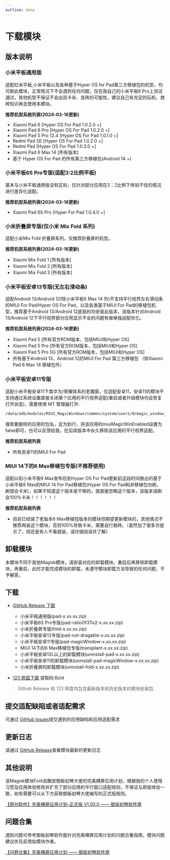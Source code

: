 ```yaml
---
outline: deep
---
```


# 下载模块

## 版本说明

### 小米平板通用版

适配红米平板,小米平板以及各种基于Hyper OS for Pad第三方移植包的机型，均可刷此模块，正常情况下不会遇到任何问题，仅在我自己的小米平板6 Pro上测试通过，其他机型不保证不会出现卡米、变砖的可能性，建议自己有充足的玩机、救砖知识再去使用本模块。

**推荐机型系统列表(2024-03-16更新)**

- Xiaomi Pad 6 [Hyper OS For Pad 1.0.2.0 +]
- Xiaomi Pad 6 Pro [Hyper OS For Pad 1.0.2.0 +]
- Xiaomi Pad 5 Pro 12.4 [Hyper OS For Pad 1.0.1.0 +]
- Redmi Pad SE [Hyper OS For Pad  1.0.2.0 +]
- Redmi Pad [Hyper OS For Pad  1.0.3.0 +]
- Xiaomi Pad 6 Max 14 [所有版本]
- 基于 Hyper OS For Pad 的所有第三方移植包(Android 14 +)


### 小米平板6S Pro专版(适配3:2比例平板)

基本与小米平板通用版没有区别，仅针对部分应用在3：2比例下体验不佳的情况进行差异化适配。

**推荐机型系统列表(2024-03-16更新)**
- Xiaomi Pad 6S Pro [Hyper For Pad 1.0.4.0 +]

### 小米折叠屏专版(仅小米 Mix Fold 系列)

适配小米Mix Fold 折叠屏系列，仅推荐折叠屏的机型。

**推荐机型系统列表(2024-03-16更新)**
- Xiaomi Mix Fold 1 [所有版本]
- Xiaomi Mix Fold 2 [所有版本]
- Xiaomi Mix Fold 3 [所有版本]

### 小米平板安卓13专版(无左右滑动条)

适配Android 13/Android 12(除小米平板6 Max 14 外)不支持平行视界左右滑动条的MIUI For Pad/Hyper OS For Pad，以及各类基于MIUI For Pad的移植包机型，推荐基于Android 13/Android 12底层的均安装此版本，该版本针对Android 13/Android 12下平行视界部分应用显示不全的问题有做单独适配优化。

**推荐机型系统列表(2024-03-16更新)**
- Xiaomi Pad 5 [所有官方ROM版本，包括MIUI和Hyper OS]
- Xiaomi Pad 5 Pro [所有官方ROM版本，包括MIUI和Hyper OS]
- Xiaomi Pad 5 Pro 5G [所有官方ROM版本，包括MIUI和Hyper OS]
- 所有基于Android 13、Android 12的MIUI For Pad 第三方移植包 （除Xiaomi Pad 6 Max 14 移植包外）

### 小米平板安卓11专版

适配小米平板安卓11下类华为/荣耀体系的老魔窗，仅适配安卓11，安卓11的模块不支持通过系统设置直接关闭某个应用的平行视界适配(重启或者升级模块均会恢复打开状态)，需要使用 MT 管理器打开:
```bash
/data/adb/modules/MIUI_MagicWindow+/common/system/users/0/magic_window_setting_config.xml
```
搜索要删除的应用的包名，定为到行，将该应用的miuiMagicWinEnabled设置为false即可，也可以反馈给我，在后续版本中永久移除该应用的平行视界适配。

**推荐机型系统列表**
- 所有安卓11的MIUI For Pad

### MIUI 14下的6 Max移植包专版(不推荐使用)

适配以前小米平板6 Max发布后到Hyper OS For Pad更新前这段时间推出的基于小米平板6 Max的MIUI 14 For Pad移植包(Hyper OS For Pad和非移植包勿刷，刷错会卡米)，如果不知道这个版本是干嘛的，就直接忽略这个版本，该版本误刷会100%卡米！！！！！！

**推荐机型系统列表**
- 目前已经装了老版本6 Max移植包版本的模块但期望更新模块的，其他情况不推荐再装这个模块，否则100%导致卡米，需要自行救砖。（虽然加了很多次提示了，但还是有人不看就装，请仔细阅读并了解）

## 卸载模块

本模块不同于其他Magisk模块，请安装对应的卸载模块，重启后再移除卸载模块，再重启，此时才能完成模块的卸载，未遵守模块卸载方法导致的任何问题，不予解答。


## 下载

-   [GitHub Release 下载](https://github.com/sothx/mipad-magic-window/releases/)
    -   小米平板通用版(pad-x.xx.xx.zip)
    -   小米平板6S Pro专版(pad-ratioOf3To2-x.xx.xx.zip)
    -   小米折叠屏专版(fold-x.xx.xx.zip)
    -   小米平板安卓13专版(pad-not-dragable-x.xx.xx.zip)
    -   小米平板安卓11专版(pad-magicWindow-x.xx.xx.zip)
    -   MIUI 14下的6 Max移植包专版(transplant-x.xx.xx.zip)
    -   小米平板安卓12L以上的卸载模块(uninstall-pad-x.xx.xx.zip)
    -   小米平板安卓11的卸载模块(uninstall-pad-magicWindow-x.xx.xx.zip)
    -   小米折叠屏的卸载模块(uninstall-fold-x.xx.xx.zip)

-   [123 网盘下载](https://www.123pan.com/s/L70Xjv-vAkod.html) 提取码:Bzid

> Github Release 和 123 网盘均包含最新版本和历史版本的模块安装包

## 提交适配缺陷或者适配需求

可通过 [GitHub Issues](https://github.com/sothx/hyper-magic-window.github.io/issues)提交遇到的应用缺陷和应用适配需求

## 更新日志

请通过 [GitHub Release](https://github.com/sothx/mipad-magic-window/releases/)查看模块最新的更新日志

## 其他说明

该Magisk模块Fork自酷安御板初琴大佬的完美横屏应用计划，根据我的个人使用习惯及应用体验修改并扩充了部分应用的平行窗口适配规则，不保证与原版体验一致，如有需要可以从下方获取御板初琴大佬编写的正式版规则。

<a href="https://ybcq.github.io/2023/05/01/%E3%80%90%E5%8E%9F%E5%88%9B%E8%BD%AF%E4%BB%B6%E3%80%91%E5%AE%8C%E7%BE%8E%E6%A8%AA%E5%B1%8F%E5%BA%94%E7%94%A8%E8%AE%A1%E5%88%92-%E6%AD%A3%E5%BC%8F%E7%89%88%20V1.00.0/" target="_blank">【原创软件】完美横屏应用计划-正式版 V1.00.0 —— 御坂初琴软件屋</a>


## 问题合集

遇到问题可参考御板初琴软件屋针对完美横屏应用计划的问题合集指南，模块问题建议优先反馈给模块作者。

<a href="https://ybcq.github.io/2023/03/20/%E3%80%90%E9%97%AE%E9%A2%98%E5%90%88%E9%9B%86%E3%80%91%E5%AE%8C%E7%BE%8E%E6%A8%AA%E5%B1%8F%E5%BA%94%E7%94%A8%E8%AE%A1%E5%88%92/" target="_blank">【问题合集】完美横屏应用计划 —— 御坂初琴软件屋</a>
